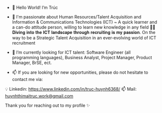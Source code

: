 - 👋 Hello World! I’m Trúc 
- 👀 I'm passionate about Human Resources/Talent Acquisition and Information & Communications Technologies (ICT)
~ A quick learner and a can-do attitude person, willing to learn new knowledge in any field
🚀🚀 𝐃𝐢𝐯𝐢𝐧𝐠 𝐢𝐧𝐭𝐨 𝐭𝐡𝐞 𝐈𝐂𝐓 𝐥𝐚𝐧𝐝𝐬𝐜𝐚𝐩𝐞 𝐭𝐡𝐫𝐨𝐮𝐠𝐡 𝐫𝐞𝐜𝐫𝐮𝐢𝐭𝐢𝐧𝐠 𝐢𝐬 𝐦𝐲 𝐩𝐚𝐬𝐬𝐢𝐨𝐧. On the way to be a Strategic Talent Acquisition in an ever-evolving world of ICT recruitment

- 💞️ I’m currently looking for ICT talent: Software Engineer (all programming languages), Business Analyst, Project Manager, Product Manager, BrSE, ect.
- 📫 If you are looking for new opportunities, please do not hesitate to contact me via:
 
💡 Linkedin: https://www.linkedin.com/in/truc-huynh6368/
📫 Mail: huynhthimaitruc.work@gmail.com

Thank you for reaching out to my profile ✨

<!---
truchuynh63/truchuynh63 is a ✨ special ✨ repository because its `README.md` (this file) appears on your GitHub profile.
You can click the Preview link to take a look at your changes.
--->
